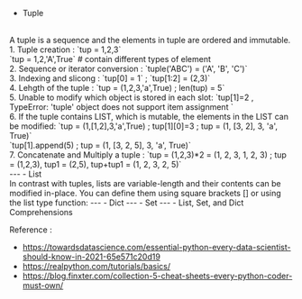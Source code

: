
- Tuple
<br> 
A tuple is a sequence and the elements in tuple are ordered and immutable. 
1. Tuple creation : 
`tup = 1,2,3`
<br>
`tup = 1,2,'A',True` # contain different types of element
<br>
2. Sequence or iterator conversion : 
`tuple('ABC') = ('A', 'B', 'C')`
<br>
3. Indexing and slicong : 
`tup[0] = 1` ; `tup[1:2] = (2,3)`
<br>
4. Lehgth of the tuple : 
`tup = (1,2,3,'a',True) ; len(tup) = 5`
<br>
5. Unable to modify which object is stored in each slot: 
`tup[1]=2 , TypeError: 'tuple' object does not support item assignment `
<br>
6. If the tuple contains LIST, which is mutable, the elements in the LIST can be modified: 
`tup = (1,[1,2],3,'a',True) ; tup[1][0]=3 ; tup = (1, [3, 2], 3, 'a', True)`
<br>
`tup[1].append(5) ; tup = (1, [3, 2, 5], 3, 'a', True)`
<br>
7. Concatenate and Multiply a tuple : 
`tup = (1,2,3)*2 = (1, 2, 3, 1, 2, 3) ; tup = (1,2,3), tup1 = (2,5), tup+tup1 = (1, 2, 3, 2, 5)`

<br>
---
- List
<br>
In contrast with tuples, lists are variable-length and their contents can be modified in-place. You can define them using square brackets [] or using the list type function:
---
- Dict
---
- Set
---
- List, Set, and Dict Comprehensions

Reference :
- https://towardsdatascience.com/essential-python-every-data-scientist-should-know-in-2021-65e571c20d19
- https://realpython.com/tutorials/basics/
- https://blog.finxter.com/collection-5-cheat-sheets-every-python-coder-must-own/

